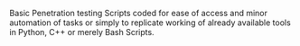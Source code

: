 Basic Penetration testing Scripts coded for ease of access and minor automation of tasks or simply to replicate working of already available tools in Python, C++ or merely Bash Scripts.

